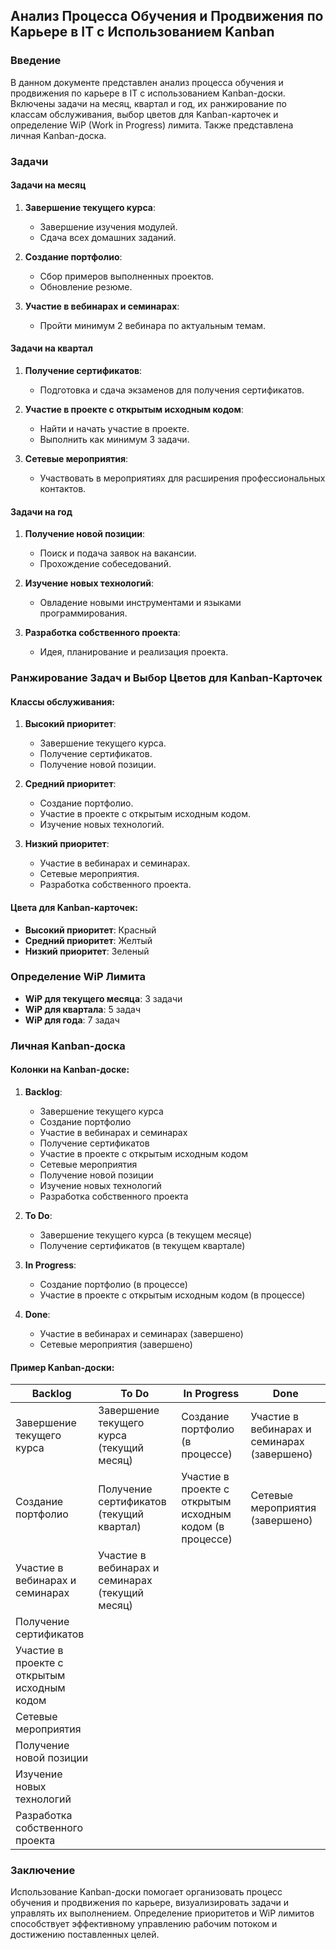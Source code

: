 ## Анализ Процесса Обучения и Продвижения по Карьере в IT с Использованием Kanban

### Введение

В данном документе представлен анализ процесса обучения и продвижения по карьере в IT с использованием Kanban-доски. Включены задачи на месяц, квартал и год, их ранжирование по классам обслуживания, выбор цветов для Kanban-карточек и определение WiP (Work in Progress) лимита. Также представлена личная Kanban-доска.

### Задачи

#### Задачи на месяц
1. **Завершение текущего курса**:
   - Завершение изучения модулей.
   - Сдача всех домашних заданий.

2. **Создание портфолио**:
   - Сбор примеров выполненных проектов.
   - Обновление резюме.

3. **Участие в вебинарах и семинарах**:
   - Пройти минимум 2 вебинара по актуальным темам.

#### Задачи на квартал
1. **Получение сертификатов**:
   - Подготовка и сдача экзаменов для получения сертификатов.

2. **Участие в проекте с открытым исходным кодом**:
   - Найти и начать участие в проекте.
   - Выполнить как минимум 3 задачи.

3. **Сетевые мероприятия**:
   - Участвовать в мероприятиях для расширения профессиональных контактов.

#### Задачи на год
1. **Получение новой позиции**:
   - Поиск и подача заявок на вакансии.
   - Прохождение собеседований.

2. **Изучение новых технологий**:
   - Овладение новыми инструментами и языками программирования.

3. **Разработка собственного проекта**:
   - Идея, планирование и реализация проекта.

### Ранжирование Задач и Выбор Цветов для Kanban-Карточек

#### Классы обслуживания:
1. **Высокий приоритет**:
   - Завершение текущего курса.
   - Получение сертификатов.
   - Получение новой позиции.

2. **Средний приоритет**:
   - Создание портфолио.
   - Участие в проекте с открытым исходным кодом.
   - Изучение новых технологий.

3. **Низкий приоритет**:
   - Участие в вебинарах и семинарах.
   - Сетевые мероприятия.
   - Разработка собственного проекта.

#### Цвета для Kanban-карточек:
- **Высокий приоритет**: Красный
- **Средний приоритет**: Желтый
- **Низкий приоритет**: Зеленый

### Определение WiP Лимита

- **WiP для текущего месяца**: 3 задачи
- **WiP для квартала**: 5 задач
- **WiP для года**: 7 задач

### Личная Kanban-доска

#### Колонки на Kanban-доске:
1. **Backlog**:
   - Завершение текущего курса
   - Создание портфолио
   - Участие в вебинарах и семинарах
   - Получение сертификатов
   - Участие в проекте с открытым исходным кодом
   - Сетевые мероприятия
   - Получение новой позиции
   - Изучение новых технологий
   - Разработка собственного проекта

2. **To Do**:
   - Завершение текущего курса (в текущем месяце)
   - Получение сертификатов (в текущем квартале)

3. **In Progress**:
   - Создание портфолио (в процессе)
   - Участие в проекте с открытым исходным кодом (в процессе)

4. **Done**:
   - Участие в вебинарах и семинарах (завершено)
   - Сетевые мероприятия (завершено)

#### Пример Kanban-доски:

| Backlog                                      | To Do                            | In Progress                                      | Done                               |
|----------------------------------------------|----------------------------------|-------------------------------------------------|------------------------------------|
| Завершение текущего курса                    | Завершение текущего курса (текущий месяц) | Создание портфолио (в процессе)                   | Участие в вебинарах и семинарах (завершено) |
| Создание портфолио                           | Получение сертификатов (текущий квартал)  | Участие в проекте с открытым исходным кодом (в процессе) | Сетевые мероприятия (завершено)   |
| Участие в вебинарах и семинарах               | Участие в вебинарах и семинарах (текущий месяц) |                                                 |                                    |
| Получение сертификатов                       |                                  |                                                 |                                    |
| Участие в проекте с открытым исходным кодом  |                                  |                                                 |                                    |
| Сетевые мероприятия                          |                                  |                                                 |                                    |
| Получение новой позиции                      |                                  |                                                 |                                    |
| Изучение новых технологий                    |                                  |                                                 |                                    |
| Разработка собственного проекта              |                                  |                                                 |                                    |

### Заключение

Использование Kanban-доски помогает организовать процесс обучения и продвижения по карьере, визуализировать задачи и управлять их выполнением. Определение приоритетов и WiP лимитов способствует эффективному управлению рабочим потоком и достижению поставленных целей.
